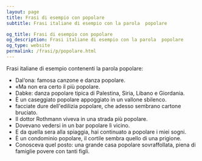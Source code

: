 ```yaml
---
layout: page
title: Frasi di esempio con popolare 
subtitle: Frasi italiane di esempio con la parola  popolare

og_title: Frasi di esempio con popolare 
og_description: Frasi italiane di esempio con la parola  popolare
og_type: website
permalink: /frasi/p/popolare.html
---
```


Frasi italiane di esempio contenenti la parola popolare:


- Dal‘ona: famosa canzone e danza popolare.
- «Ma non era certo il più popolare.
- Dabke: danza popolare tipica di Palestina, Siria, Libano e Giordania.
- È un caseggiato popolare appoggiato in un vallone sbilenco.
- facciate dure dell'edilizia popolare, che adesso sembrano cartone bruciato.
- Il dottor Rothmann viveva in una strada più popolare.
- Dovevano vedersi in un bar popolare lì vicino.
- E da quella sera alla spiaggia, hai continuato a popolare i miei sogni.
- È un condominio popolare, il cortile sembra quello di una prigione.
- Conosceva quel posto: una grande casa popolare sovraffollata, piena di famiglie povere con tanti figli.
